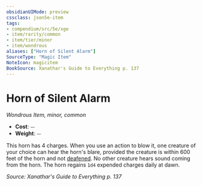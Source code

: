 ```yaml
---
obsidianUIMode: preview
cssclass: json5e-item
tags:
- compendium/src/5e/xge
- item/rarity/common
- item/tier/minor
- item/wondrous
aliases: ["Horn of Silent Alarm"]
SourceType: "Magic Item"
NoteIcon: magicitem
BookSource: Xanathar's Guide to Everything p. 137
---
```

# Horn of Silent Alarm
*Wondrous Item, minor, common*  

- **Cost**: ⏤
- **Weight**: ⏤

This horn has 4 charges. When you use an action to blow it, one creature of your choice can hear the horn's blare, provided the creature is within 600 feet of the horn and not [deafened](/2-Mechanics/CLI/rules/conditions.md#deafened). No other creature hears sound coming from the horn. The horn regains `1d4` expended charges daily at dawn.

*Source: Xanathar's Guide to Everything p. 137*